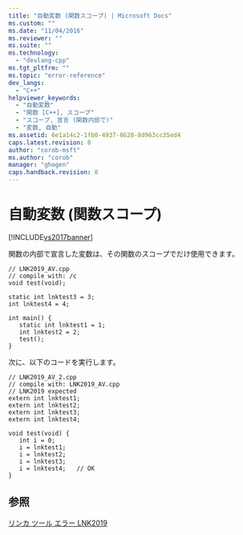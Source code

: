 ```yaml
---
title: "自動変数 (関数スコープ) | Microsoft Docs"
ms.custom: ""
ms.date: "11/04/2016"
ms.reviewer: ""
ms.suite: ""
ms.technology: 
  - "devlang-cpp"
ms.tgt_pltfrm: ""
ms.topic: "error-reference"
dev_langs: 
  - "C++"
helpviewer_keywords: 
  - "自動変数"
  - "関数 [C++], スコープ"
  - "スコープ, 宣言 (関数内部で)"
  - "変数, 自動"
ms.assetid: 6e1a14c2-1fb0-4937-8628-8d963cc35ed4
caps.latest.revision: 8
author: "corob-msft"
ms.author: "corob"
manager: "ghogen"
caps.handback.revision: 8
---
```

# 自動変数 (関数スコープ)
[!INCLUDE[vs2017banner](../../assembler/inline/includes/vs2017banner.md)]

関数の内部で宣言した変数は、その関数のスコープでだけ使用できます。  
  
```  
// LNK2019_AV.cpp  
// compile with: /c  
void test(void);  
  
static int lnktest3 = 3;  
int lnktest4 = 4;  
  
int main() {  
   static int lnktest1 = 1;  
   int lnktest2 = 2;  
   test();  
}  
```  
  
 次に、以下のコードを実行します。  
  
```  
// LNK2019_AV_2.cpp  
// compile with: LNK2019_AV.cpp  
// LNK2019 expected  
extern int lnktest1;  
extern int lnktest2;  
extern int lnktest3;  
extern int lnktest4;  
  
void test(void) {  
   int i = 0;  
   i = lnktest1;  
   i = lnktest2;  
   i = lnktest3;  
   i = lnktest4;   // OK  
}  
```  
  
## 参照  
 [リンカ ツール エラー LNK2019](../Topic/Linker%20Tools%20Error%20LNK2019.md)